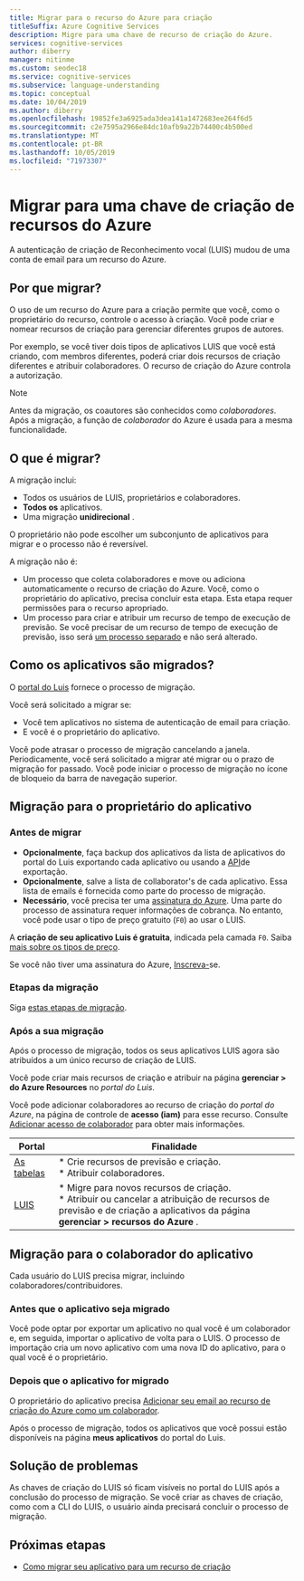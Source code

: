 ```yaml
---
title: Migrar para o recurso do Azure para criação
titleSuffix: Azure Cognitive Services
description: Migre para uma chave de recurso de criação do Azure.
services: cognitive-services
author: diberry
manager: nitinme
ms.custom: seodec18
ms.service: cognitive-services
ms.subservice: language-understanding
ms.topic: conceptual
ms.date: 10/04/2019
ms.author: diberry
ms.openlocfilehash: 19852fe3a6925ada3dea141a1472683ee264f6d5
ms.sourcegitcommit: c2e7595a2966e84dc10afb9a22b74400c4b500ed
ms.translationtype: MT
ms.contentlocale: pt-BR
ms.lasthandoff: 10/05/2019
ms.locfileid: "71973307"
---
```

# <a name="migrate-to-an-azure-resource-authoring-key"></a>Migrar para uma chave de criação de recursos do Azure

A autenticação de criação de Reconhecimento vocal (LUIS) mudou de uma conta de email para um recurso do Azure. 

## <a name="why-migrate"></a>Por que migrar?

O uso de um recurso do Azure para a criação permite que você, como o proprietário do recurso, controle o acesso à criação. Você pode criar e nomear recursos de criação para gerenciar diferentes grupos de autores. 

Por exemplo, se você tiver dois tipos de aplicativos LUIS que você está criando, com membros diferentes, poderá criar dois recursos de criação diferentes e atribuir colaboradores. O recurso de criação do Azure controla a autorização. 

> [!Note]
> Antes da migração, os coautores são conhecidos como _colaboradores_. Após a migração, a função de _colaborador_ do Azure é usada para a mesma funcionalidade.

## <a name="what-is-migrating"></a>O que é migrar?

A migração inclui:

* Todos os usuários de LUIS, proprietários e colaboradores.
* **Todos os** aplicativos.
* Uma migração **unidirecional** .

O proprietário não pode escolher um subconjunto de aplicativos para migrar e o processo não é reversível. 

A migração não é: 

* Um processo que coleta colaboradores e move ou adiciona automaticamente o recurso de criação do Azure. Você, como o proprietário do aplicativo, precisa concluir esta etapa. Esta etapa requer permissões para o recurso apropriado.
* Um processo para criar e atribuir um recurso de tempo de execução de previsão. Se você precisar de um recurso de tempo de execução de previsão, isso será [um processo separado](luis-how-to-azure-subscription.md#create-resources-in-the-azure-portal) e não será alterado. 

## <a name="how-are-the-apps-migrating"></a>Como os aplicativos são migrados?

O [portal do Luis](https://www.luis.ai) fornece o processo de migração. 

Você será solicitado a migrar se:

* Você tem aplicativos no sistema de autenticação de email para criação.
* E você é o proprietário do aplicativo. 

Você pode atrasar o processo de migração cancelando a janela. Periodicamente, você será solicitado a migrar até migrar ou o prazo de migração for passado. Você pode iniciar o processo de migração no ícone de bloqueio da barra de navegação superior.

## <a name="migration-for-the-app-owner"></a>Migração para o proprietário do aplicativo

### <a name="before-you-migrate"></a>Antes de migrar

* **Opcionalmente**, faça backup dos aplicativos da lista de aplicativos do portal do Luis exportando cada aplicativo ou usando a [API](https://westus.dev.cognitive.microsoft.com/docs/services/5890b47c39e2bb17b84a55ff/operations/5890b47c39e2bb052c5b9c40)de exportação.
* **Opcionalmente**, salve a lista de collaborator's de cada aplicativo. Essa lista de emails é fornecida como parte do processo de migração.
* **Necessário**, você precisa ter uma [assinatura do Azure](https://azure.microsoft.com/free/). Uma parte do processo de assinatura requer informações de cobrança. No entanto, você pode usar o tipo de preço gratuito (`F0`) ao usar o LUIS. 

A **criação de seu aplicativo Luis é gratuita**, indicada pela camada `F0`. Saiba [mais sobre os tipos de preço](luis-boundaries.md#key-limits).

Se você não tiver uma assinatura do Azure, [Inscreva-](https://azure.microsoft.com/free/)se. 

### <a name="migration-steps"></a>Etapas da migração

Siga [estas etapas de migração](luis-migration-authoring-steps.md).

### <a name="after-you-migrate"></a>Após a sua migração 

Após o processo de migração, todos os seus aplicativos LUIS agora são atribuídos a um único recurso de criação de LUIS.

Você pode criar mais recursos de criação e atribuir na página **gerenciar > do Azure Resources** no _portal do Luis_. 

Você pode adicionar colaboradores ao recurso de criação do _portal do Azure_, na página de controle de **acesso (iam)** para esse recurso. Consulte [Adicionar acesso de colaborador](luis-migration-authoring-steps.md#after-the-migration-process-add-contributors-to-your-authoring-resource) para obter mais informações.

|Portal|Finalidade|
|--|--|
|[As tabelas](https://azure.microsoft.com/free/)|* Crie recursos de previsão e criação.<br>* Atribuir colaboradores.|
|[LUIS](https://www.luis.ai)|* Migre para novos recursos de criação.<br>* Atribuir ou cancelar a atribuição de recursos de previsão e de criação a aplicativos da página **gerenciar > recursos do Azure** .| 

## <a name="migration-for-the-app-contributor"></a>Migração para o colaborador do aplicativo

Cada usuário do LUIS precisa migrar, incluindo colaboradores/contribuidores. 

### <a name="before-the-app-is-migrated"></a>Antes que o aplicativo seja migrado

Você pode optar por exportar um aplicativo no qual você é um colaborador e, em seguida, importar o aplicativo de volta para o LUIS. O processo de importação cria um novo aplicativo com uma nova ID do aplicativo, para o qual você é o proprietário.

### <a name="after-the-app-is-migrated"></a>Depois que o aplicativo for migrado

O proprietário do aplicativo precisa [Adicionar seu email ao recurso de criação do Azure como um colaborador](luis-how-to-collaborate.md#add-contributor-to-azure-authoring-resource). 

Após o processo de migração, todos os aplicativos que você possui estão disponíveis na página **meus aplicativos** do portal do Luis.  

## <a name="troubleshooting"></a>Solução de problemas

As chaves de criação do LUIS só ficam visíveis no portal do LUIS após a conclusão do processo de migração. Se você criar as chaves de criação, como com a CLI do LUIS, o usuário ainda precisará concluir o processo de migração. 

## <a name="next-steps"></a>Próximas etapas

* [Como migrar seu aplicativo para um recurso de criação](luis-migration-authoring-steps.md)